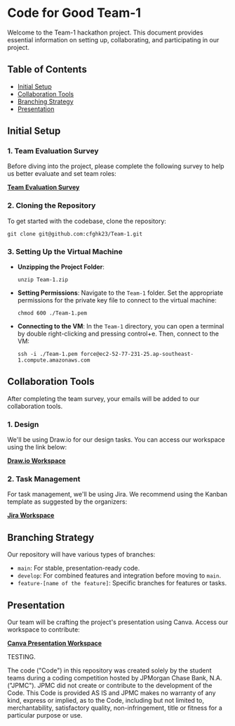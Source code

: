 # Code for Good Team-1

Welcome to the Team-1 hackathon project. This document provides essential information on setting up, collaborating, and participating in our project.

## Table of Contents

- [Initial Setup](#initial-setup)
- [Collaboration Tools](#collaboration-tools)
- [Branching Strategy](#branching-strategy)
- [Presentation](#presentation)

## Initial Setup

### 1. Team Evaluation Survey

Before diving into the project, please complete the following survey to help us better evaluate and set team roles:

[**Team Evaluation Survey**](https://forms.gle/PG6eyytp2FXvpo47A)

### 2. Cloning the Repository

To get started with the codebase, clone the repository:

```
git clone git@github.com:cfghk23/Team-1.git
```

### 3. Setting Up the Virtual Machine

- **Unzipping the Project Folder**:
    ```
    unzip Team-1.zip
    ```

- **Setting Permissions**: 
    Navigate to the `Team-1` folder. Set the appropriate permissions for the private key file to connect to the virtual machine:

    ```
    chmod 600 ./Team-1.pem
    ```

- **Connecting to the VM**: 
    In the `Team-1` directory, you can open a terminal by double right-clicking and pressing control+e. Then, connect to the VM:

    ```
    ssh -i ./Team-1.pem force@ec2-52-77-231-25.ap-southeast-1.compute.amazonaws.com
    ```

## Collaboration Tools

After completing the team survey, your emails will be added to our collaboration tools.

### 1. Design

We'll be using Draw.io for our design tasks. You can access our workspace using the link below:

[**Draw.io Workspace**](https://app.diagrams.net/#G1Ga3vatH-h7dSMT2YIHksaGrlNYliGO1S)

### 2. Task Management

For task management, we'll be using Jira. We recommend using the Kanban template as suggested by the organizers:

[**Jira Workspace**](https://cfgnodeon.atlassian.net/jira/software/projects/NOD/boards/1)

## Branching Strategy

Our repository will have various types of branches:

- `main`: For stable, presentation-ready code.
- `develop`: For combined features and integration before moving to `main`.
- `feature-[name of the feature]`: Specific branches for features or tasks.

## Presentation

Our team will be crafting the project's presentation using Canva. Access our workspace to contribute:

[**Canva Presentation Workspace**](https://www.canva.com/design/DAFwYRnT1HM/N2mzsndM-4TFtnRWpvrH5g/edit?utm_content=DAFwYRnT1HM&utm_campaign=designshare&utm_medium=link2&utm_source=sharebutton)



TESTING.


The code ("Code") in this repository was created solely by the student teams during a coding competition hosted by JPMorgan Chase Bank, N.A. ("JPMC"). JPMC did not create or contribute to the development of the Code. This Code is provided AS IS and JPMC makes no warranty of any kind, express or implied, as to the Code, including but not limited to, merchantability, satisfactory quality, non-infringement, title or fitness for a particular purpose or use.